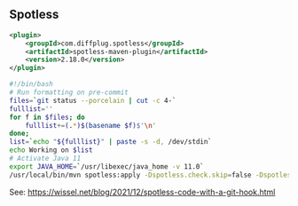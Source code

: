 ## Spotless

```xml
<plugin>
	<groupId>com.diffplug.spotless</groupId>
	<artifactId>spotless-maven-plugin</artifactId>
	<version>2.18.0</version>
</plugin>
```

```bash
#!/bin/bash
# Run formatting on pre-commit
files=`git status --porcelain | cut -c 4-`
fulllist=''
for f in $files; do
    fulllist+=(.*)$(basename $f)$'\n'
done;
list=`echo "${fulllist}" | paste -s -d, /dev/stdin`
echo Working on $list
# Activate Java 11
export JAVA_HOME=`/usr/libexec/java_home -v 11.0`
/usr/local/bin/mvn spotless:apply -Dspotless.check.skip=false -DspotlessFiles=$list
```

See: https://wissel.net/blog/2021/12/spotless-code-with-a-git-hook.html

